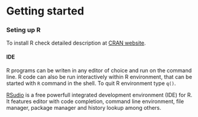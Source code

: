 # Getting started

### Seting up R
To install R check detailed description at [CRAN website](http://cran.r-project.org).

#### IDE
R programs can be writen in any editor of choice and run on the command line. R code can also be run interactively within R environment, that can be started with `R` command in the shell. To quit R environment type `q()`.

[RSudio](http://www.rstudio.com/products/RStudio/) is a free powerfull integrated development environment (IDE) for R. It features editor with code completion, command line environment, file manager, package manager and history lookup among others.
